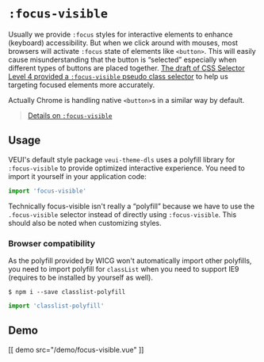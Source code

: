 # `:focus-visible`

Usually we provide `:focus` styles for interactive elements to enhance (keyboard) accessibility. But when we click around with mouses, most browsers will activate `:focus` state of elements like `<button>`. This will easily cause misunderstanding that the button is “selected” especially when different types of buttons are placed together. [The draft of CSS Selector Level 4 provided a `:focus-visible` pseudo class selector](https://drafts.csswg.org/selectors-4/#the-focusvisible-pseudo) to help us targeting focused elements more accurately.

Actually Chrome is handling native `<button>`s in a similar way by default.

> [Details on `:focus-visible`](https://github.com/WICG/focus-visible/blob/master/explainer.md)

## Usage

VEUI's default style package `veui-theme-dls` uses a polyfill library for `:focus-visible` to provide optimized interactive experience. You need to import it yourself in your application code:

```js
import 'focus-visible'
```

Technically focus-visible isn't really a “polyfill” because we have to use the `.focus-visible` selector instead of directly using `:focus-visible`. This should also be noted when customizing styles.

### Browser compatibility

As the polyfill provided by WICG won't automatically import other polyfills, you need to import polyfill for `classList` when you need to support IE9 (requires to be installed by yourself as well).

```shell
$ npm i --save classlist-polyfill
```

```js
import 'classlist-polyfill'
```

## Demo

[[ demo src="/demo/focus-visible.vue" ]]
